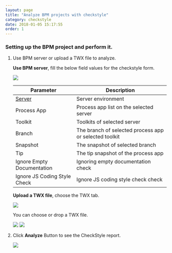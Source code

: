 ```yaml
---
layout: page
title: "Analyze BPM projects with checkstyle"
category: checkstyle
date: 2018-01-05 15:17:55
order: 1
---
```


### Setting up the BPM project and perform it.

   1. Use BPM server or upload a TWX file to analyze.

      **Use BPM server**, fill the below field values for the checkstyle form.

      ![][checkstyle_checkstyleform]
    
      |   Parameter   | Description    |
      | ------------- |----------------|
      | [Server][1]   |Server environment|
      | Process App   |Process app list on the selected server|
      | Toolkit       |Toolkits of  selected server|
      | Branch        |The branch of selected process app or selected toolkit|
      |Snapshot       |The snapshot of selected branch|
      |Tip            |The tip snapshot of the process app|
      |Ignore Empty Documentation|Ignoring empty documentation check|
      |Ignore JS Coding Style Check|Ignore JS coding style check check|
      
      **Upload a TWX file**, choose the TWX tab.
    
      ![][checkstyle_checkstyleupload]

      You can choose or drop a TWX file.
      
      ![][checkstyle_checkstyleupload_drop] ![][checkstyle_checkstyleupload_done]

   2. Click **Analyze** Button to see the CheckStyle report.
   
      ![][tutorial_checkstyle_report]

   
[checkstyle_checkstyleform]: ../images/checkstyle/checkstyle_checkstyleform.PNG
[checkstyle_checkstyleupload]: ../images/checkstyle/checkstyle_checkstyleupload.PNG
[checkstyle_checkstyleupload_drop]: ../images/checkstyle/checkstyle_checkstyleupload_drop.PNG
[checkstyle_checkstyleupload_done]: ../images/checkstyle/checkstyle_checkstyleupload_done.PNG
[tutorial_checkstyle_report]: ../images/tutorial/tutorial_checkstyle_report.PNG

[1]: ../administration/administration-bpm-configuration.html
